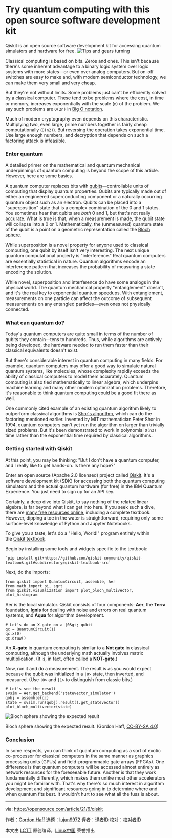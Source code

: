 [#]: subject: (Try quantum computing with this open source software development kit)
[#]: via: (https://opensource.com/article/21/6/qiskit)
[#]: author: (Gordon Haff https://opensource.com/users/ghaff)
[#]: collector: (lujun9972)
[#]: translator: (cool-summer-021)
[#]: reviewer: ( )
[#]: publisher: ( )
[#]: url: ( )

Try quantum computing with this open source software development kit
======
Qiskit is an open source software development kit for accessing quantum
simulators and hardware for free.
![Tips and gears turning][1]

Classical computing is based on bits. Zeros and ones. This isn't because there's some inherent advantage to a binary logic system over logic systems with more states—or even over analog computers. But on-off switches are easy to make and, with modern semiconductor technology, we can make them very small and very cheap.

But they're not without limits. Some problems just can't be efficiently solved by a classical computer. These tend to be problems where the cost, in time or memory, increases exponentially with the scale (`n`) of the problem. We say such problems are `O(2n)` in [Big O notation][2].

Much of modern cryptography even depends on this characteristic. Multiplying two, even large, prime numbers together is fairly cheap computationally (`O(n2)`). But reversing the operation takes exponential time. Use large enough numbers, and decryption that depends on such a factoring attack is infeasible.

### Enter quantum

A detailed primer on the mathematical and quantum mechanical underpinnings of quantum computing is beyond the scope of this article. However, here are some basics.

A quantum computer replaces bits with [qubits][3]—controllable units of computing that display quantum properties. Qubits are typically made out of either an engineered superconducting component or a naturally occurring quantum object such as an electron. Qubits can be placed into a "superposition" state that is a complex combination of the 0 and 1 states. You sometimes hear that qubits are _both_ 0 and 1, but that's not really accurate. What is true is that, when a measurement is made, the qubit state will collapse into a 0 or 1. Mathematically, the (unmeasured) quantum state of the qubit is a point on a geometric representation called the [Bloch sphere][4].

While superposition is a novel property for anyone used to classical computing, one qubit by itself isn't very interesting. The next unique quantum computational property is "interference." Real quantum computers are essentially statistical in nature. Quantum algorithms encode an interference pattern that increases the probability of measuring a state encoding the solution.

While novel, superposition and interference do have some analogs in the physical world. The quantum mechanical property "entanglement" doesn't, and it's the real key to exponential quantum speedups. With entanglement, measurements on one particle can affect the outcome of subsequent measurements on any entangled particles—even ones not physically connected.

### What can quantum do?

Today's quantum computers are quite small in terms of the number of qubits they contain—tens to hundreds. Thus, while algorithms are actively being developed, the hardware needed to run them faster than their classical equivalents doesn't exist.

But there's considerable interest in quantum computing in many fields. For example, quantum computers may offer a good way to simulate natural quantum systems, like molecules, whose complexity rapidly exceeds the ability of classical computers to model them accurately. Quantum computing is also tied mathematically to linear algebra, which underpins machine learning and many other modern optimization problems. Therefore, it's reasonable to think quantum computing could be a good fit there as well.

One commonly cited example of an existing quantum algorithm likely to outperform classical algorithms is [Shor's algorithm][5], which can do the factoring mentioned earlier. Invented by MIT mathematician Peter Shor in 1994, quantum computers can't yet run the algorithm on larger than trivially sized problems. But it's been demonstrated to work in polynomial `O(n3)` time rather than the exponential time required by classical algorithms.

### Getting started with Qiskit

At this point, you may be thinking: "But I don't have a quantum computer, and I really like to get hands-on. Is there any hope?"

Enter an open source (Apache 2.0 licensed) project called [Qiskit][6]. It's a software development kit (SDK) for accessing both the quantum computing simulators and the actual quantum hardware (for free) in the IBM Quantum Experience. You just need to sign up for an API key.

Certainly, a deep dive into Qiskit, to say nothing of the related linear algebra, is far beyond what I can get into here. If you seek such a dive, there are [many free resources online][7], including a complete textbook. However, dipping a toe in the water is straightforward, requiring only some surface-level knowledge of Python and Jupyter Notebooks.

To give you a taste, let's do a "Hello, World!" program entirely within the [Qiskit textbook][8].

Begin by installing some tools and widgets specific to the textbook:


```
`pip install git+https://github.com/qiskit-community/qiskit-textbook.git#subdirectory=qiskit-textbook-src`
```

Next, do the imports:


```
from qiskit import QuantumCircuit, assemble, Aer
from math import pi, sqrt
from qiskit.visualization import plot_bloch_multivector, plot_histogram
```

Aer is the local simulator. Qiskit consists of four components: **Aer**, the **Terra** foundation, **Ignis** for dealing with noise and errors on real quantum systems, and **Aqua** for algorithm development.


```
# Let's do an X-gate on a |0&gt; qubit
qc = QuantumCircuit(1)
qc.x(0)
qc.draw()
```

An **X-gate** in quantum computing is similar to a **Not gate** in classical computing, although the underlying math actually involves matrix multiplication. (It is, in fact, often called a **NOT-gate**.)

Now, run it and do a measurement. The result is as you would expect because the qubit was initialized in a `|0>` state, then inverted, and measured. (Use `|0>` and `|1>` to distinguish from classic bits.)


```
# Let's see the result
svsim = Aer.get_backend('statevector_simulator')
qobj = assemble(qc)
state = svsim.run(qobj).result().get_statevector()
plot_bloch_multivector(state)
```

![Bloch sphere showing the expected result][9]

Bloch sphere showing the expected result. (Gordon Haff, [CC-BY-SA 4.0][10])

### Conclusion

In some respects, you can think of quantum computing as a sort of exotic co-processor for classical computers in the same manner as graphics processing units (GPUs) and field-programmable gate arrays (FPGAs). One difference is that quantum computers will be accessed almost entirely as network resources for the foreseeable future. Another is that they work fundamentally differently, which makes them unlike most other accelerators you might be familiar with. That's why there's so much interest in algorithm development and significant resources going in to determine where and when quantum fits best. It wouldn't hurt to see what all the fuss is about.

--------------------------------------------------------------------------------

via: https://opensource.com/article/21/6/qiskit

作者：[Gordon Haff][a]
选题：[lujun9972][b]
译者：[译者ID](https://github.com/译者ID)
校对：[校对者ID](https://github.com/校对者ID)

本文由 [LCTT](https://github.com/LCTT/TranslateProject) 原创编译，[Linux中国](https://linux.cn/) 荣誉推出

[a]: https://opensource.com/users/ghaff
[b]: https://github.com/lujun9972
[1]: https://opensource.com/sites/default/files/styles/image-full-size/public/lead-images/gears_devops_learn_troubleshooting_lightbulb_tips_520.png?itok=HcN38NOk (Tips and gears turning)
[2]: https://en.wikipedia.org/wiki/Big_O_notation
[3]: https://en.wikipedia.org/wiki/Qubit
[4]: https://en.wikipedia.org/wiki/Bloch_sphere
[5]: https://en.wikipedia.org/wiki/Shor%27s_algorithm
[6]: https://qiskit.org/
[7]: https://qiskit.org/learn
[8]: https://qiskit.org/textbook/preface.html
[9]: https://opensource.com/sites/default/files/uploads/bloch-sphere.png (Bloch sphere showing the expected result)
[10]: https://creativecommons.org/licenses/by-sa/4.0/
